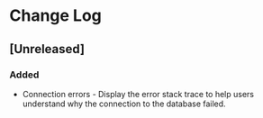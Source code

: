 # Change Log

## [Unreleased]
### Added
- Connection errors - Display the error stack trace to help users understand why the connection to the database failed.
